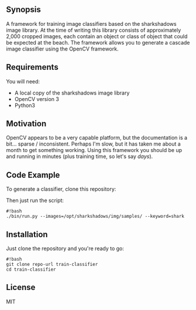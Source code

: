 ## Synopsis

A framework for training image classifiers based on the sharkshadows image library. At the time of writing this library consists of approximately 2,000 cropped images, each contain an object or class of object that could be expected at the beach. The framework allows you to generate a cascade image classifier using the OpenCV framework.

## Requirements
You will need:
* A local copy of the sharkshadows image library
* OpenCV version 3
* Python3

## Motivation

OpenCV appears to be a very capable platform, but the documentation is a bit... sparse / inconsistent. Perhaps I'm slow, but it has taken me about a month to get something working. Using this framework you should be up and running in minutes (plus training time, so let's say _days_).

## Code Example

To generate a classifier, clone this repository:

Then just run the script:

```
#!bash
./bin/run.py --images=/opt/sharkshadows/img/samples/ --keyword=shark
```

## Installation

Just clone the repository and you're ready to go:
```
#!bash
git clone repo-url train-classifier
cd train-classifier
```

## License

MIT